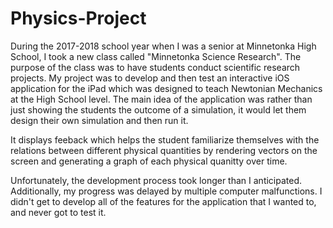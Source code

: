 # Physics-Project
During the 2017-2018 school year when I was a senior at Minnetonka High School, I took a new class called "Minnetonka Science Research". The purpose of the class was to have students conduct scientific research projects. My project was to develop and then test an interactive iOS application for the iPad which was designed to teach Newtonian Mechanics at the High School level. The main idea of the application was rather than just showing the students the outcome of a simulation, it would let them design their own simulation and then run it. 

It displays feeback which helps the student familiarize themselves with the relations between different physical quantities by rendering vectors on the screen and generating a graph of each physical quanitty over time.

Unfortunately, the development process took longer than I anticipated. Additionally, my progress was delayed by multiple computer malfunctions. I didn't get to develop all of the features for the application that I wanted to, and never got to test it.
